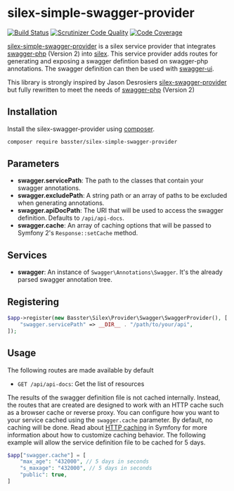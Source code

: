 silex-simple-swagger-provider
======================

[![Build Status](https://travis-ci.org/Basster/silex-simple-swagger-provider.svg?branch=master)](https://travis-ci.org/Basster/silex-simple-swagger-provider) 
[![Scrutinizer Code Quality](https://scrutinizer-ci.com/g/Basster/silex-simple-swagger-provider/badges/quality-score.png?b=master)](https://scrutinizer-ci.com/g/Basster/silex-simple-swagger-provider/?branch=master)
[![Code Coverage](https://scrutinizer-ci.com/g/Basster/silex-simple-swagger-provider/badges/coverage.png?b=master)](https://scrutinizer-ci.com/g/Basster/silex-simple-swagger-provider/?branch=master)

[silex-simple-swagger-provider](https://github.com/Basster/silex-simple-swagger-provider) is a silex service provider that
integrates [swagger-php](https://github.com/zircote/swagger-php) (Version 2) into [silex](https://github.com/fabpot/Silex).  This
service provider adds routes for generating and exposing a swagger defintion based on swagger-php annotations.  The
swagger definition can then be used with [swagger-ui](https://github.com/wordnik/swagger-ui).

This library is strongly inspired by Jason Desrosiers [silex-swagger-provider](https://github.com/jdesrosiers/silex-swagger-provider)
but fully rewritten to meet the needs of [swagger-php](https://github.com/zircote/swagger-php) (Version 2)


Installation
------------
Install the silex-swagger-provider using [composer](http://getcomposer.org/).

```bash
composer require basster/silex-simple-swagger-provider
```

Parameters
----------
* **swagger.servicePath**: The path to the classes that contain your swagger annotations.
* **swagger.excludePath**: A string path or an array of paths to be excluded when generating annotations.
* **swagger.apiDocPath**: The URI that will be used to access the swagger definition. Defaults to `/api/api-docs`.
* **swagger.cache**: An array of caching options that will be passed to Symfony 2's `Response::setCache` method.

Services
--------
* **swagger**: An instance of `Swagger\Annotations\Swagger`.  It's the already parsed swagger annotation tree.

Registering
-----------
```php
$app->register(new Basster\Silex\Provider\Swagger\SwaggerProvider(), [
    "swagger.servicePath" => __DIR__ . "/path/to/your/api",
]);
```
Usage
-----
The following routes are made available by default
* `GET /api/api-docs`: Get the list of resources

The results of the swagger definition file is not cached internally.  Instead, the routes that are created are designed
to work with an HTTP cache such as a browser cache or reverse proxy.  You can configure how you want to your service
cached using the `swagger.cache` parameter.  By default, no caching will be done.  Read about
[HTTP caching](http://symfony.com/doc/current/book/http_cache.html) in Symfony for more information about how to
customize caching behavior.  The following example will allow the service definition file to be cached for 5 days.

```php
$app["swagger.cache"] = [
    "max_age": "432000", // 5 days in seconds
    "s_maxage": "432000", // 5 days in seconds
    "public": true,
]
```
